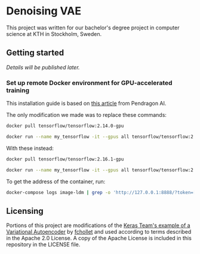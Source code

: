 # Denoising VAE

This project was written for our bachelor's degree project in computer science at KTH in Stockholm, Sweden.

## Getting started

*Details will be published later.*

### Set up remote Docker environment for GPU-accelerated training

This installation guide is based on [this article](https://www.pendragonai.com/setup-tensorflow-gpu-windows-docker-wsl2/) from Pendragon AI.

The only modification we made was to replace these commands:

```bash
docker pull tensorflow/tensorflow:2.14.0-gpu

docker run --name my_tensorflow -it --gpus all tensorflow/tensorflow:2.14.0-gpu bash
```

With these instead:

```bash
docker pull tensorflow/tensorflow:2.16.1-gpu

docker run --name my_tensorflow -it --gpus all tensorflow/tensorflow:2.16.1-gpu bash

```

To get the address of the container, run:

```bash
docker-compose logs image-ldm | grep -o 'http://127.0.0.1:8888/?token=[^ ]*' | tail -n1
```

## Licensing

Portions of this project are modifications of the [Keras Team's example of a Variational Autoencoder](https://github.com/keras-team/keras-io/blob/master/examples/generative/vae.py) by [fchollet](https://twitter.com/fchollet) and used according to terms described in the Apache 2.0 License. A copy of the Apache License is included in this repository in the LICENSE file.
